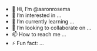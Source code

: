 - 👋 Hi, I’m @aaronrosema
- 👀 I’m interested in ...
- 🌱 I’m currently learning ...
- 💞️ I’m looking to collaborate on ...
- 📫 How to reach me ...
- ⚡ Fun fact: ...

<!---
aaronrosema/aaronrosema is a ✨ special ✨ repository because its `README.md` (this file) appears on your GitHub profile.
You can click the Preview link to take a look at your changes.
--->
